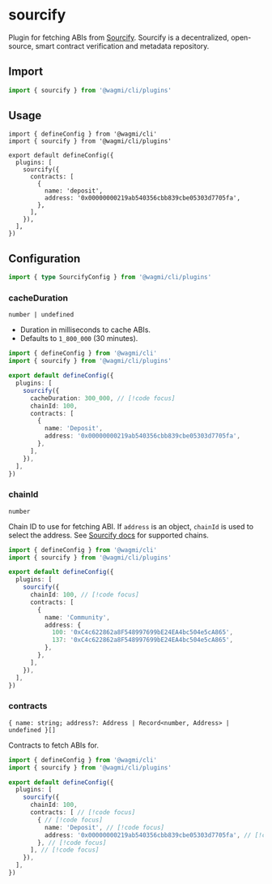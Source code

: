 # sourcify

Plugin for fetching ABIs from [Sourcify](https://sourcify.dev/). Sourcify is a decentralized, open-source, smart contract verification and metadata repository.

## Import

```ts
import { sourcify } from '@wagmi/cli/plugins'
```

## Usage

```ts{2,6-13}
import { defineConfig } from '@wagmi/cli'
import { sourcify } from '@wagmi/cli/plugins'

export default defineConfig({
  plugins: [
    sourcify({
      contracts: [
        {
          name: 'deposit',
          address: '0x00000000219ab540356cbb839cbe05303d7705fa',
        },
      ],
    }),
  ],
})
```

## Configuration

```ts
import { type SourcifyConfig } from '@wagmi/cli/plugins'
```

### cacheDuration

`number | undefined`

- Duration in milliseconds to cache ABIs.
- Defaults to `1_800_000` (30 minutes).

```ts
import { defineConfig } from '@wagmi/cli'
import { sourcify } from '@wagmi/cli/plugins'

export default defineConfig({
  plugins: [
    sourcify({
      cacheDuration: 300_000, // [!code focus]
      chainId: 100,
      contracts: [
        {
          name: 'Deposit',
          address: '0x00000000219ab540356cbb839cbe05303d7705fa',
        },
      ],
    }),
  ],
})
```

### chainId

`number`

Chain ID to use for fetching ABI. If `address` is an object, `chainId` is used to select the address. See [Sourcify docs](https://docs.sourcify.dev/docs/chains) for supported chains.

```ts
import { defineConfig } from '@wagmi/cli'
import { sourcify } from '@wagmi/cli/plugins'

export default defineConfig({
  plugins: [
    sourcify({
      chainId: 100, // [!code focus]
      contracts: [
        {
          name: 'Community',
          address: {
            100: '0xC4c622862a8F548997699bE24EA4bc504e5cA865',
            137: '0xC4c622862a8F548997699bE24EA4bc504e5cA865',
          },
        },
      ],
    }),
  ],
})
```

### contracts

`{ name: string; address?: Address | Record<number, Address> | undefined }[]`

Contracts to fetch ABIs for.

```ts
import { defineConfig } from '@wagmi/cli'
import { sourcify } from '@wagmi/cli/plugins'

export default defineConfig({
  plugins: [
    sourcify({
      chainId: 100,
      contracts: [ // [!code focus]
        { // [!code focus]
          name: 'Deposit', // [!code focus]
          address: '0x00000000219ab540356cbb839cbe05303d7705fa', // [!code focus]
        }, // [!code focus]
      ], // [!code focus]
    }),
  ],
})
```
